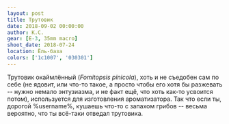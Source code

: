 ```yaml
---
layout: post
title: Трутовик
date: 2018-09-02 00:00:00
author: К.С.
gear: [E-3, 35mm macro]
shoot_date: 2018-07-24
location: Ёль-база
colors: ['1c1007', '030301']
---
```

Трутовик окаймлённый (_Fomitopsis pinicola_), хоть и не съедобен сам по себе (не ядовит, или что-то такое, а просто чтобы его хотя бы разжевать -- нужно немало энтузиазма, и не факт ещё, что хоть как-то усвоится потом), используется для изготовления ароматизатора. Так что если ты, дорогой %username%, кушаешь что-то с запахом грибов -- весьма вероятно, что ты всё-таки отведал трутовика.
